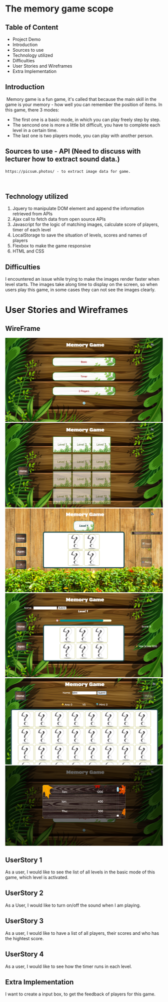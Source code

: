 # The memory game scope

## Table of Content
- Project Demo
- Introduction
- Sources to use
- Technology utilized
- Difficulties
- User Stories and Wireframes
- Extra Implementation
<!-- https://alvislim.github.io/Covid19-Interactive-dashboard/ -->

## Introduction
​
Memory game is a fun game, it's called that because the main skill in the game is your memory - how well you can remember the position of items. In this game, there 3 modes: 
  - The first one is a basic mode, in which you can play freely step by step. 
  - The sencond one is more a little bit difficult, you have to complete each level in a certain time. 
  - The last one is two players mode, you can play with another person.
​
## Sources to use - API (Need to discuss with lecturer how to extract sound data.) 
    https://picsum.photos/ - to extract image data for game.
​
## Technology utilized
  1. Jquery to manipulate DOM element and append the information retrieved from APIs
  2. Ajax call to fetch data from open source APIs
  3. Javascript for the logic of matching images, calculate score of players, timer of each level
  4. LocalStorage to save the situation of levels, scores and names of players
  5. Flexbox to make the game responsive
  6. HTML and CSS

## Difficulties
I encountered an issue while trying to make the images render faster when level starts. The images take along time to display on the screen, so when users play this game, in some cases they can not see the images clearly.

# User Stories and Wireframes
## WireFrame
![Image of main page](img/pic1.png)
![Image of list of levels of basic mode](img/pic2.png)
![Image of basic mode page](img/pic3.png)
![Image of timer mode page](img/pic4.png)
![Image of 2 players mode page](img/pic5.png)
![Image of  lister-box page](img/pic6.png)

## UserStory 1
As a user, I would like to see the list of all levels in the basic mode of this game, which level is activated.

## UserStory 2
As a User, I would like to turn on/off the sound when I am playing.

## UserStory 3
As a user, I would like to have a list of all players, their scores and who has the hightest score.

## UserStory 4
As a user, I would like to see how the timer runs in each level.

## Extra Implementation
I want to create a input box, to get the feedback of players for this game.